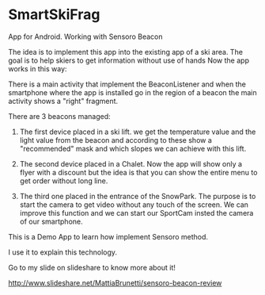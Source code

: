 # SmartSkiFrag
App for Android. Working with Sensoro Beacon

The idea is to implement this app into the existing app of a ski area. 
The goal is to help skiers to get information without use of hands
Now the app works in this way:

There is a main activity that implement the BeaconListener and when the smartphone where the app is installed go in the region of a beacon the main activity shows a "right" fragment.

There are 3 beacons managed:
1) The first device placed in a ski lift. we get the temperature value and the light value from the beacon and according to these show a "recommended" mask and which slopes we can achieve with this lift.

2) The second device placed in a Chalet. Now the app will show only a flyer with a discount but the idea is that you can show the entire menu to get order without long line.

3) The third one placed in the entrance of the SnowPark. The purpose is to start the camera to get video without any touch of the screen. We can improve this function and we can start our SportCam insted the camera of our smartphone.

This is a Demo App to learn how implement Sensoro method.

I use it to explain this technology.

Go to my slide on slideshare to know more about it!

http://www.slideshare.net/MattiaBrunetti/sensoro-beacon-review

